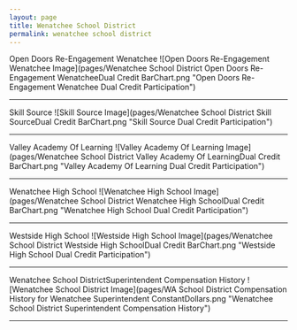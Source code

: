 ```yaml
---
layout: page
title: Wenatchee School District
permalink: wenatchee school district
---
```



Open Doors  Re-Engagement Wenatchee
![Open Doors  Re-Engagement Wenatchee Image](pages/Wenatchee School District Open Doors  Re-Engagement WenatcheeDual Credit BarChart.png "Open Doors  Re-Engagement Wenatchee Dual Credit Participation")

___

Skill Source
![Skill Source Image](pages/Wenatchee School District Skill SourceDual Credit BarChart.png "Skill Source Dual Credit Participation")

___

Valley Academy Of Learning
![Valley Academy Of Learning Image](pages/Wenatchee School District Valley Academy Of LearningDual Credit BarChart.png "Valley Academy Of Learning Dual Credit Participation")

___

Wenatchee High School
![Wenatchee High School Image](pages/Wenatchee School District Wenatchee High SchoolDual Credit BarChart.png "Wenatchee High School Dual Credit Participation")

___

Westside High School
![Westside High School Image](pages/Wenatchee School District Westside High SchoolDual Credit BarChart.png "Westside High School Dual Credit Participation")

___

Wenatchee School DistrictSuperintendent Compensation History
![Wenatchee School District Image](pages/WA School District Compensation History for Wenatchee Superintendent ConstantDollars.png "Wenatchee School District Superintendent Compensation History")

___

